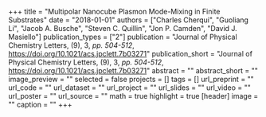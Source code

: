+++
title = "Multipolar Nanocube Plasmon Mode-Mixing in Finite Substrates"
date = "2018-01-01"
authors = ["Charles Cherqui", "Guoliang Li", "Jacob A. Busche", "Steven C. Quillin", "Jon P. Camden", "David J. Masiello"]
publication_types = ["2"]
publication = "Journal of Physical Chemistry Letters, (9), 3, _pp. 504-512_, https://doi.org/10.1021/acs.jpclett.7b03271"
publication_short = "Journal of Physical Chemistry Letters, (9), 3, _pp. 504-512_, https://doi.org/10.1021/acs.jpclett.7b03271"
abstract = ""
abstract_short = ""
image_preview = ""
selected = false
projects = []
tags = []
url_preprint = ""
url_code = ""
url_dataset = ""
url_project = ""
url_slides = ""
url_video = ""
url_poster = ""
url_source = ""
math = true
highlight = true
[header]
image = ""
caption = ""
+++
